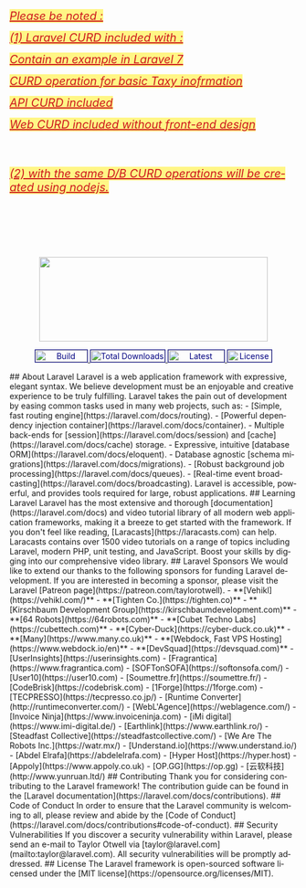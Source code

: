 <!DOCTYPE HTML PUBLIC "-//W3C//DTD HTML 4.0 Transitional//EN">
<html>
<head>
	<meta http-equiv="content-type" content="text/html; charset=utf-8"/>
	<title></title>
	<meta name="generator" content="LibreOffice 6.0.7.3 (Linux)"/>
	<meta name="created" content="00:00:00"/>
	<meta name="changed" content="2020-07-24T04:36:32.209376612"/>
</head>
<body lang="en-US" dir="ltr">
<p align="left"><font color="#ce181e"><font size="4" style="font-size: 15pt"><i><u><span style="background: #fff685">Please
be noted :</span></u></i></font></font></p>
<p align="left"><font color="#ce181e"><font size="4" style="font-size: 15pt"><i><u><span style="background: #fff685">(1)
 Laravel CURD included with : </span></u></i></font></font>
</p>
<p align="left"><font color="#ce181e"><font size="4" style="font-size: 15pt"><i><span style="background: #fff685"><span style="text-decoration: none"><b>	</b></span><u>Contain
an example in Laravel 7</u></span></i></font></font></p>
<p align="left"><font color="#ce181e"><font size="4" style="font-size: 15pt"><i><span style="background: #fff685"><span style="text-decoration: none">	</span><u>CURD
operation for basic Taxy inofrmation</u></span></i></font></font></p>
<p align="left"><font color="#ce181e"><font size="4" style="font-size: 15pt"><i><span style="background: #fff685"><span style="text-decoration: none">	</span><u>API
CURD included</u></span></i></font></font></p>
<p align="left"><font color="#ce181e"><font size="4" style="font-size: 15pt"><i><span style="background: #fff685"><span style="text-decoration: none">	</span><u>Web
CURD included without front-end design </u></span></i></font></font>
</p>
<p align="left"><br/>
<br/>

</p>
<p align="left"><font color="#ce181e"><font size="4" style="font-size: 15pt"><i><u><span style="background: #fff685">(2)
with the same D/B  CURD operations will be created using nodejs. </span></u></i></font></font>
</p>
<p align="left"><br/>
<br/>

</p>
<p align="center"><br/>
<br/>

</p>
<p align="center"><img src="https://res.cloudinary.com/dtfbvvkyp/image/upload/v1566331377/laravel-logolockup-cmyk-red.svg" name="Image1" align="bottom" width="400" height="148" border="0"/>
</p>
<p align="center"><a href="https://travis-ci.org/laravel/framework">
  <font color="#000080">
    <img src="https://travis-ci.org/laravel/framework.svg" name="Image2" alt="Build Status" align="bottom" width="91" height="21" border="1"/>
  </font>
</a>

<a href="https://packagist.org/packages/laravel/framework">
  <font color="#000080">
    <img src="https://poser.pugx.org/laravel/framework/d/total.svg" name="Image3" alt="Total Downloads" align="bottom" width="130" height="21" border="1"/>
  </font>
</a>

<a href="https://packagist.org/packages/laravel/framework">
  <font color="#000080">
    <img src="https://poser.pugx.org/laravel/framework/v/stable.svg" name="Image4" alt="Latest Stable Version" align="bottom" width="98" height="21" border="1"/>
  </font>
</a>

<a href="https://packagist.org/packages/laravel/framework">
  <font color="#000080">
    <img src="https://poser.pugx.org/laravel/framework/license.svg" name="Image5" alt="License" align="bottom" width="77" height="21" border="1"/>
  </font>
</a>

</p>
<p>## About Laravel Laravel is a web application framework with
expressive, elegant syntax. We believe development must be an
enjoyable and creative experience to be truly fulfilling. Laravel
takes the pain out of development by easing common tasks used in many
web projects, such as: - [Simple, fast routing
engine](https://laravel.com/docs/routing). - [Powerful dependency
injection container](https://laravel.com/docs/container). - Multiple
back-ends for [session](https://laravel.com/docs/session) and
[cache](https://laravel.com/docs/cache) storage. - Expressive,
intuitive [database ORM](https://laravel.com/docs/eloquent). -
Database agnostic [schema
migrations](https://laravel.com/docs/migrations). - [Robust
background job processing](https://laravel.com/docs/queues). -
[Real-time event
broadcasting](https://laravel.com/docs/broadcasting). Laravel is
accessible, powerful, and provides tools required for large, robust
applications. ## Learning Laravel Laravel has the most extensive and
thorough [documentation](https://laravel.com/docs) and video tutorial
library of all modern web application frameworks, making it a breeze
to get started with the framework. If you don't feel like reading,
[Laracasts](https://laracasts.com) can help. Laracasts contains over
1500 video tutorials on a range of topics including Laravel, modern
PHP, unit testing, and JavaScript. Boost your skills by digging into
our comprehensive video library. ## Laravel Sponsors We would like to
extend our thanks to the following sponsors for funding Laravel
development. If you are interested in becoming a sponsor, please
visit the Laravel [Patreon page](https://patreon.com/taylorotwell). -
**[Vehikl](https://vehikl.com/)** - **[Tighten
Co.](https://tighten.co)** - **[Kirschbaum Development
Group](https://kirschbaumdevelopment.com)** - **[64
Robots](https://64robots.com)** - **[Cubet Techno
Labs](https://cubettech.com)** -
**[Cyber-Duck](https://cyber-duck.co.uk)** -
**[Many](https://www.many.co.uk)** - **[Webdock, Fast VPS
Hosting](https://www.webdock.io/en)** -
**[DevSquad](https://devsquad.com)** -
[UserInsights](https://userinsights.com) -
[Fragrantica](https://www.fragrantica.com) -
[SOFTonSOFA](https://softonsofa.com/) - [User10](https://user10.com)
- [Soumettre.fr](https://soumettre.fr/) -
[CodeBrisk](https://codebrisk.com) - [1Forge](https://1forge.com) -
[TECPRESSO](https://tecpresso.co.jp/) - [Runtime
Converter](http://runtimeconverter.com/) -
[WebL'Agence](https://weblagence.com/) - [Invoice
Ninja](https://www.invoiceninja.com) - [iMi
digital](https://www.imi-digital.de/) -
[Earthlink](https://www.earthlink.ro/) - [Steadfast
Collective](https://steadfastcollective.com/) - [We Are The Robots
Inc.](https://watr.mx/) - [Understand.io](https://www.understand.io/)
- [Abdel Elrafa](https://abdelelrafa.com) - [Hyper
Host](https://hyper.host) - [Appoly](https://www.appoly.co.uk) -
[OP.GG](https://op.gg) - [<font face="Noto Sans CJK SC"><span lang="zh-CN">云软科技</span></font>](http://www.yunruan.ltd/)
## Contributing Thank you for considering contributing to the Laravel
framework! The contribution guide can be found in the [Laravel
documentation](https://laravel.com/docs/contributions). ## Code of
Conduct In order to ensure that the Laravel community is welcoming to
all, please review and abide by the [Code of
Conduct](https://laravel.com/docs/contributions#code-of-conduct). ##
Security Vulnerabilities If you discover a security vulnerability
within Laravel, please send an e-mail to Taylor Otwell via
[taylor@laravel.com](mailto:taylor@laravel.com). All security
vulnerabilities will be promptly addressed. ## License The Laravel
framework is open-sourced software licensed under the [MIT
license](https://opensource.org/licenses/MIT). 
</p>
</body>
</html>